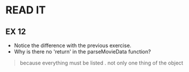 # READ IT
## EX 12
* Notice the difference with the previous exercise.
* Why is there no 'return' in the parseMovieData function?
>because everything must be listed . not only one thing of the object